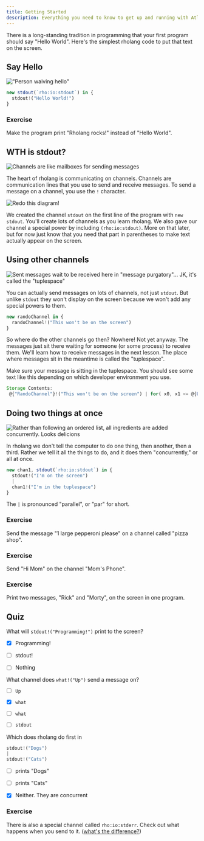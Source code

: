 ```yaml
---
title: Getting Started
description: Everything you need to know to get up and running with Atlaskit
---
```

There is a long-standing tradition in programming that your first program should say "Hello World". Here's the simplest rholang code to put that text on the screen.

## Say Hello

!["Person waiving hello"](../../images/tutorial/joshy/sending-helloWorld.png)

```javascript
new stdout(`rho:io:stdout`) in {
  stdout!("Hello World!")
}
```

### Exercise
Make the program print "Rholang rocks!" instead of "Hello World".

## WTH is stdout?

![Channels are like mailboxes for sending messages](../../images/tutorial/joshy/sending-mailbox.png)

The heart of rholang is communicating on channels. Channels are communication lines that you use to send and receive messages. To send a message on a channel, you use the `!` character.

![Redo this diagram!](../../images/tutorial/joshy/sending-sendSyntax.png)

We created the channel `stdout` on the first line of the program with `new stdout`. You'll create lots of channels as you learn rholang. We also gave our channel a special power by including `(rho:io:stdout)`. More on that later, but for now just know that you need that part in parentheses to make text actually appear on the screen.


## Using other channels

![Sent messages wait to be received here in "message purgatory"... JK, it's called the "tuplespace"](../../images/tutorial/joshy/sending-mailboxes.png)

You can actually send messages on lots of channels, not just `stdout`. But unlike `stdout` they won't display on the screen because we won't add any special powers to them.

```javascript
new randoChannel in {
  randoChannel!("This won't be on the screen")
}
```

So where do the other channels go then? Nowhere! Not yet anyway. The messages just sit there waiting for someone (or some process) to receive them. We'll learn how to receive messages in the next lesson. The place where messages sit in the meantime is called the "tuplespace".

Make sure your message is sitting in the tuplespace. You should see some text like this depending on which developer environment you use.

```javascript
Storage Contents:
 @{"RandoChannel"}!("This won't be on the screen") | for( x0, x1 <= @{Unforgeable(0x01)} ) { Nil } | for( x0, x1, x2, x3 <= @{"secp256k1Verify"} ) { Nil } | for( x0, x1 <= @{"sha256Hash"} ) { Nil } | for( x0, x1 <= @{Unforgeable(0x03)} ) { Nil } | for( x0, x1, x2, x3 <= @{"ed25519Verify"} ) { Nil } | for( x0, x1 <= @{"blake2b256Hash"} ) { Nil } | for( x0 <= @{Unforgeable(0x02)} ) { Nil } | for( x0 <= @{Unforgeable(0x00)} ) { Nil } | for( x0, x1 <= @{"keccak256Hash"} ) { Nil }
```



## Doing two things at once
![Rather than following an ordered list, all ingredients are added concurrently.  Looks delicions](../../images/tutorial/joshy/sending-cooking.png)

In rholang we don't tell the computer to do one thing, then another, then a third. Rather we tell it all the things to do, and it does them "concurrently," or all at once.

```javascript
new chan1, stdout(`rho:io:stdout`) in {
  stdout!("I'm on the screen")
  |
  chan1!("I'm in the tuplespace")
}

```

The `|` is pronounced "parallel", or "par" for short.


### Exercise
Send the message "1 large pepperoni please" on a channel called "pizza shop".

### Exercise
Send "Hi Mom" on the channel "Mom's Phone".

### Exercise
Print two messages, "Rick" and "Morty", on the screen in one program.



## Quiz

What will `stdout!("Programming!")` print to the screen?
- [x] Programming!
- [ ] stdout!
- [ ] Nothing


What channel does `what!("Up")` send a message on?
- [ ] `Up`
- [x] `what`
- [ ] `what`
- [ ] `stdout`


Which does rholang do first in

```javascript
stdout!("Dogs")
|
stdout!("Cats")
```
- [ ] prints "Dogs"
- [ ] prints "Cats"
- [x] Neither. They are concurrent


### Exercise
There is also a special channel called `rho:io:stderr`. Check out what happens when you send to it. ([what's the difference?](https://en.wikipedia.org/wiki/Standard_streams))
